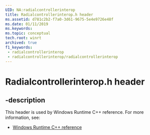 ```yaml
---
UID: NA:radialcontrollerinterop
title: Radialcontrollerinterop.h header
ms.assetid: d781c2b2-f7a0-3d61-9675-5e4e9726e48f
ms.date: 01/11/2019
ms.keywords: 
ms.topic: conceptual
tech.root: winrt
archived: true
f1_keywords:
 - radialcontrollerinterop
 - radialcontrollerinterop/radialcontrollerinterop
---
```


# Radialcontrollerinterop.h header


## -description

This header is used by Windows Runtime C++ reference. For more information, see:

- [Windows Runtime C++ reference](../_winrt/index.md)

